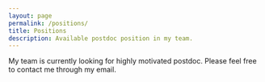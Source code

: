 ```yaml
---
layout: page
permalink: /positions/
title: Positions
description: Available postdoc position in my team.
---
```


My team is currently looking for highly motivated postdoc. Please feel free to contact me through my email. 